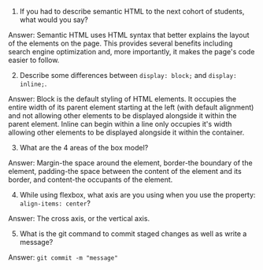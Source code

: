 1. If you had to describe semantic HTML to the next cohort of students, what would you say?

Answer: Semantic HTML uses HTML syntax that better explains the layout of the elements on the page.  This provides several benefits including search engine optimization and, more importantly, it makes the page's code easier to follow.

2. Describe some differences between ```display: block;``` and ```display: inline;```.

Answer:  Block is the default styling of HTML elements.  It occupies the entire width of its parent element starting at the left (with default alignment) and not allowing other elements to be displayed alongside it within the parent element.
Inline can begin within a line only occupies it's width allowing other elements to be displayed alongside it within the container.

3. What are the 4 areas of the box model?

Answer: Margin-the space around the element, border-the boundary of the element, padding-the space between the content of the element and its border, and content-the occupants of the element.

4. While using flexbox, what axis are you using when you use the property: ```align-items: center```?

Answer:  The cross axis, or the vertical axis.

5. What is the git command to commit staged changes as well as write a message? 

Answer: ```git commit -m "message"```